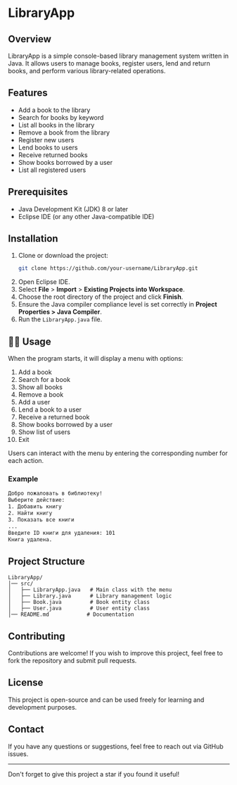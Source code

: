 # LibraryApp

## Overview
LibraryApp is a simple console-based library management system written in Java. It allows users to manage books, register users, lend and return books, and perform various library-related operations.

##  Features
-  Add a book to the library
-  Search for books by keyword
-  List all books in the library
-  Remove a book from the library
-  Register new users
-  Lend books to users
-  Receive returned books
-  Show books borrowed by a user
-  List all registered users

##  Prerequisites
-  Java Development Kit (JDK) 8 or later
-  Eclipse IDE (or any other Java-compatible IDE)

##  Installation
1. Clone or download the project:
   ```sh
   git clone https://github.com/your-username/LibraryApp.git
   ```
2. Open Eclipse IDE.
3. Select **File** > **Import** > **Existing Projects into Workspace**.
4. Choose the root directory of the project and click **Finish**.
5. Ensure the Java compiler compliance level is set correctly in **Project Properties > Java Compiler**.
6. Run the `LibraryApp.java` file.

## 🏃‍♂ Usage
When the program starts, it will display a menu with options:
1. Add a book
2. Search for a book
3. Show all books
4. Remove a book
5. Add a user
6. Lend a book to a user
7. Receive a returned book
8. Show books borrowed by a user
9. Show list of users
10. Exit

Users can interact with the menu by entering the corresponding number for each action.

###  Example
```sh
Добро пожаловать в библиотеку!
Выберите действие:
1. Добавить книгу
2. Найти книгу
3. Показать все книги
...
Введите ID книги для удаления: 101
Книга удалена.
```

##  Project Structure
```
LibraryApp/
│── src/
│   ├── LibraryApp.java   # Main class with the menu
│   ├── Library.java      # Library management logic
│   ├── Book.java         # Book entity class
│   ├── User.java         # User entity class
│── README.md            # Documentation
```

##  Contributing
Contributions are welcome! If you wish to improve this project, feel free to fork the repository and submit pull requests.

##  License
This project is open-source and can be used freely for learning and development purposes.

##  Contact
If you have any questions or suggestions, feel free to reach out via GitHub issues.

---
 Don't forget to give this project a star if you found it useful!

